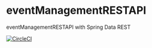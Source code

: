 # eventManagementRESTAPI
eventManagementRESTAPI with Spring Data REST

[![CircleCI](https://circleci.com/gh/OzlemDoganGitPortfolio/eventManagementRESTAPI.svg?style=svg)](https://circleci.com/gh/OzlemDoganGitPortfolio/eventManagementRESTAPI)
